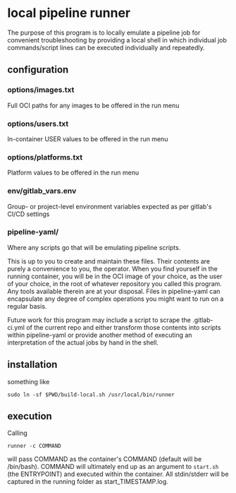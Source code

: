 # local pipeline runner 

The purpose of this program is to locally emulate a pipeline job for convenient troubleshooting by
providing a local shell in which individual job commands/script lines can be executed individually and repeatedly.

## configuration 

### options/images.txt 

Full OCI paths for any images to be offered in the run menu

### options/users.txt 

In-container USER values to be offered in the run menu 

### options/platforms.txt 

Platform values to be offered in the run menu 

### env/gitlab_vars.env 

Group- or project-level environment variables expected as per gitlab's CI/CD settings

### pipeline-yaml/

Where any scripts go that will be emulating pipeline scripts.

This is up to you to create and maintain these files. Their contents are purely a convenience to you, the operator. When you 
find yourself in the running container, you will be in the OCI image of your choice, as the user of your choice, in the root 
of whatever repository you called this program. Any tools available therein are at your disposal. Files in pipeline-yaml can 
encapsulate any degree of complex operations you might want to run on a regular basis.

Future work for this program may include a script to scrape the .gitlab-ci.yml of the current repo and either transform those 
contents into scripts within pipeline-yaml or provide another method of executing an interpretation of the actual jobs by 
hand in the shell.

## installation 

something like 
```
sudo ln -sf $PWD/build-local.sh /usr/local/bin/runner
```

## execution 

Calling 

```
runner -c COMMAND
```

will pass COMMAND as the container's COMMAND (default will be /bin/bash).
COMMAND will ultimately end up as an argument to `start.sh` (the ENTRYPOINT) and executed within the container.
All stdin/stderr will be captured in the running folder as start_TIMESTAMP.log.
